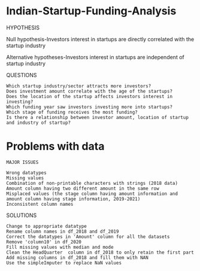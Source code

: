 # Indian-Startup-Funding-Analysis

HYPOTHESIS

Null hypothesis-Investors interest in startups are directly correlated with the startup industry

Alternative hypotheses-Investors interest in startups are independent of startup industry

QUESTIONS

    Which startup industry/sector attracts more investors?
    Does investment amount correlate with the age of the startups?
    Does the location of the startup affects investors interest in investing?
    Which funding year saw investors investing more into startups?
    Which stage of funding receives the most funding?
    Is there a relationship between investor amount, location of startup and industry of startup?
    
# Problems with data
    MAJOR ISSUES

    Wrong datatypes
    Missing values
    Combination of non-printable characters with strings (2018 data)
    Amount column having two different amount in the same row
    Misplaced values (the stage column having amount information and amount column having stage information, 2019-2021)
    Inconsistent column names

SOLUTIONS

    Change to appropriate datatype
    Rename column names in df_2018 and df_2019
    Correct the datatypes in 'Amount' column for all the datasets
    Remove 'column10' in df_2020
    Fill missing values with median and mode
    Clean the HeadQuarter  column in df_2018 to only retain the first part
    Add missing columns in df_2018 and fill them with NAN
    Use the simpleImputer to replace NaN values

    


